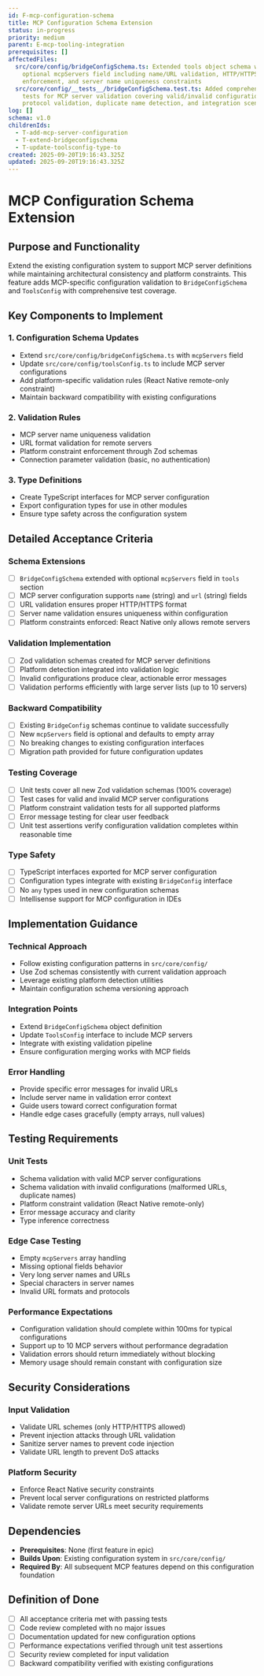 ```yaml
---
id: F-mcp-configuration-schema
title: MCP Configuration Schema Extension
status: in-progress
priority: medium
parent: E-mcp-tooling-integration
prerequisites: []
affectedFiles:
  src/core/config/bridgeConfigSchema.ts: Extended tools object schema with
    optional mcpServers field including name/URL validation, HTTP/HTTPS protocol
    enforcement, and server name uniqueness constraints
  src/core/config/__tests__/bridgeConfigSchema.test.ts: Added comprehensive unit
    tests for MCP server validation covering valid/invalid configurations,
    protocol validation, duplicate name detection, and integration scenarios
log: []
schema: v1.0
childrenIds:
  - T-add-mcp-server-configuration
  - T-extend-bridgeconfigschema
  - T-update-toolsconfig-type-to
created: 2025-09-20T19:16:43.325Z
updated: 2025-09-20T19:16:43.325Z
---
```


# MCP Configuration Schema Extension

## Purpose and Functionality

Extend the existing configuration system to support MCP server definitions while maintaining architectural consistency and platform constraints. This feature adds MCP-specific configuration validation to `BridgeConfigSchema` and `ToolsConfig` with comprehensive test coverage.

## Key Components to Implement

### 1. Configuration Schema Updates

- Extend `src/core/config/bridgeConfigSchema.ts` with `mcpServers` field
- Update `src/core/config/toolsConfig.ts` to include MCP server configurations
- Add platform-specific validation rules (React Native remote-only constraint)
- Maintain backward compatibility with existing configurations

### 2. Validation Rules

- MCP server name uniqueness validation
- URL format validation for remote servers
- Platform constraint enforcement through Zod schemas
- Connection parameter validation (basic, no authentication)

### 3. Type Definitions

- Create TypeScript interfaces for MCP server configuration
- Export configuration types for use in other modules
- Ensure type safety across the configuration system

## Detailed Acceptance Criteria

### Schema Extensions

- [ ] `BridgeConfigSchema` extended with optional `mcpServers` field in `tools` section
- [ ] MCP server configuration supports `name` (string) and `url` (string) fields
- [ ] URL validation ensures proper HTTP/HTTPS format
- [ ] Server name validation ensures uniqueness within configuration
- [ ] Platform constraints enforced: React Native only allows remote servers

### Validation Implementation

- [ ] Zod validation schemas created for MCP server definitions
- [ ] Platform detection integrated into validation logic
- [ ] Invalid configurations produce clear, actionable error messages
- [ ] Validation performs efficiently with large server lists (up to 10 servers)

### Backward Compatibility

- [ ] Existing `BridgeConfig` schemas continue to validate successfully
- [ ] New `mcpServers` field is optional and defaults to empty array
- [ ] No breaking changes to existing configuration interfaces
- [ ] Migration path provided for future configuration updates

### Testing Coverage

- [ ] Unit tests cover all new Zod validation schemas (100% coverage)
- [ ] Test cases for valid and invalid MCP server configurations
- [ ] Platform constraint validation tests for all supported platforms
- [ ] Error message testing for clear user feedback
- [ ] Unit test assertions verify configuration validation completes within reasonable time

### Type Safety

- [ ] TypeScript interfaces exported for MCP server configuration
- [ ] Configuration types integrate with existing `BridgeConfig` interface
- [ ] No `any` types used in new configuration schemas
- [ ] Intellisense support for MCP configuration in IDEs

## Implementation Guidance

### Technical Approach

- Follow existing configuration patterns in `src/core/config/`
- Use Zod schemas consistently with current validation approach
- Leverage existing platform detection utilities
- Maintain configuration schema versioning approach

### Integration Points

- Extend `BridgeConfigSchema` object definition
- Update `ToolsConfig` interface to include MCP servers
- Integrate with existing validation pipeline
- Ensure configuration merging works with MCP fields

### Error Handling

- Provide specific error messages for invalid URLs
- Include server name in validation error context
- Guide users toward correct configuration format
- Handle edge cases gracefully (empty arrays, null values)

## Testing Requirements

### Unit Tests

- Schema validation with valid MCP server configurations
- Schema validation with invalid configurations (malformed URLs, duplicate names)
- Platform constraint validation (React Native remote-only)
- Error message accuracy and clarity
- Type inference correctness

### Edge Case Testing

- Empty `mcpServers` array handling
- Missing optional fields behavior
- Very long server names and URLs
- Special characters in server names
- Invalid URL formats and protocols

### Performance Expectations

- Configuration validation should complete within 100ms for typical configurations
- Support up to 10 MCP servers without performance degradation
- Validation errors should return immediately without blocking
- Memory usage should remain constant with configuration size

## Security Considerations

### Input Validation

- Validate URL schemes (only HTTP/HTTPS allowed)
- Prevent injection attacks through URL validation
- Sanitize server names to prevent code injection
- Validate URL length to prevent DoS attacks

### Platform Security

- Enforce React Native security constraints
- Prevent local server configurations on restricted platforms
- Validate remote server URLs meet security requirements

## Dependencies

- **Prerequisites**: None (first feature in epic)
- **Builds Upon**: Existing configuration system in `src/core/config/`
- **Required By**: All subsequent MCP features depend on this configuration foundation

## Definition of Done

- [ ] All acceptance criteria met with passing tests
- [ ] Code review completed with no major issues
- [ ] Documentation updated for new configuration options
- [ ] Performance expectations verified through unit test assertions
- [ ] Security review completed for input validation
- [ ] Backward compatibility verified with existing configurations

